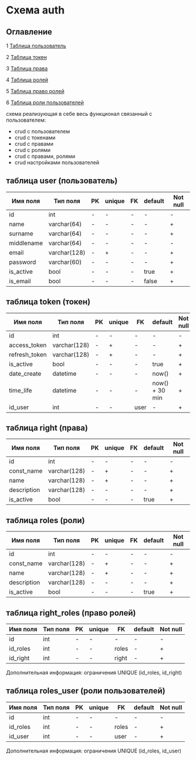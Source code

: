 # Схема auth
## Оглавление 

1 [Таблица пользователь](#таблица-user-пользователь)

2 [Таблица токен](#таблица-token-токен)

3 [Таблица права](#таблица-right-права)

4 [Таблица ролей](#таблица-roles-роли)

5 [Таблица право ролей](#таблица-right_roles-право-ролей)

6 [Таблица роли пользователей](#таблица-roles_user-роли-пользователей)

схема реализующая в себе весь функционал связанный с пользователем:
- crud с пользователем
- crud с токенами
- crud с правами
- crud с ролями 
- crud с правами, ролями
- crud настройками пользователей

## таблица user (пользователь)
| Имя поля | Тип поля | PK | unique | FK | default | Not null
| - | - | - | - | - | - | - |
| id | int | - | - | - | - | - |
| name | varchar(64) | - | - | - | - | + |
| surname | varchar(64) | - | - | - | - | + |
| middlename | varchar(64) | - | - | - | - | - |
| email | varchar(128) | - | + | - | - | + |
| password | varchar(60) | - | - | - | - | + |
| is_active | bool | - | - | - | true | + |
| is_email | bool | - | - | - | false | + |

## таблица token (токен)
| Имя поля | Тип поля | PK | unique | FK | default | Not null
| - | - | - | - | - | - | - |
| id | int | - | - | - | - | - |
| access_token | varchar(128) | - | + | - | - | + |
| refresh_token | varchar(128) | - | + | - | - | + |
| is_active | bool | - | - | - | true | + |
| date_create | datetime | - | - | - | now() | + |
| time_life | datetime | - | - | - | now() + 30 min | + |
| id_user | int | - | - | user | - | + |

## таблица right (права)
| Имя поля | Тип поля | PK | unique | FK | default | Not null
| - | - | - | - | - | - | - |
| id | int | - | - | - | - | - |
| const_name | varchar(128) | - | + | - | - | + |
| name | varchar(128) | - | + | - | - | + |
| description | varchar(128) | - | - | - | - | + |
| is_active | bool | - | - | - | true | + |

## таблица roles (роли)
| Имя поля | Тип поля | PK | unique | FK | default | Not null
| - | - | - | - | - | - | - |
| id | int | - | - | - | - | - |
| const_name | varchar(128) | - | + | - | - | + |
| name | varchar(128) | - | + | - | - | + |
| description | varchar(128) | - | - | - | - | + |
| is_active | bool | - | - | - | true | + |

## таблица right_roles (право ролей)
| Имя поля | Тип поля | PK | unique | FK | default | Not null
| - | - | - | - | - | - | - |
| id | int | - | - | - | - | - |
| id_roles | int | - | - | roles | - | + |
| id_right | int | - | - | right | - | + |

Дополнительная информация: 
ограничения UNIQUE (id_roles, id_right)

## таблица roles_user (роли пользователей)
| Имя поля | Тип поля | PK | unique | FK | default | Not null
| - | - | - | - | - | - | - |
| id | int | - | - | - | - | - |
| id_roles | int | - | - | roles | - | + |
| id_user | int | - | - | user | - | + |

Дополнительная информация: 
ограничения UNIQUE (id_roles, id_user)